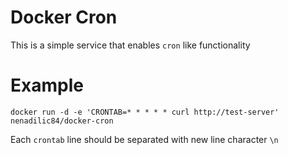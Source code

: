 # Docker Cron

This is a simple service that enables `cron` like functionality

# Example

```
docker run -d -e 'CRONTAB=* * * * * curl http://test-server' nenadilic84/docker-cron
```

Each `crontab` line should be separated with new line character `\n`

